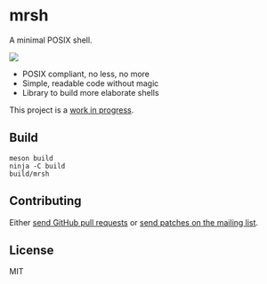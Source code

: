 # mrsh

A minimal POSIX shell.

[![](https://builds.sr.ht/~emersion/mrsh.svg)](https://builds.sr.ht/~emersion/mrsh)

* POSIX compliant, no less, no more
* Simple, readable code without magic
* Library to build more elaborate shells

This project is a [work in progress](https://github.com/emersion/mrsh/issues/8).

## Build

```shell
meson build
ninja -C build
build/mrsh
```

## Contributing

Either [send GitHub pull requests][1] or [send patches on the mailing list][2].

## License

MIT

[1]: https://github.com/emersion/mrsh
[2]: https://lists.sr.ht/%7Eemersion/mrsh-dev
